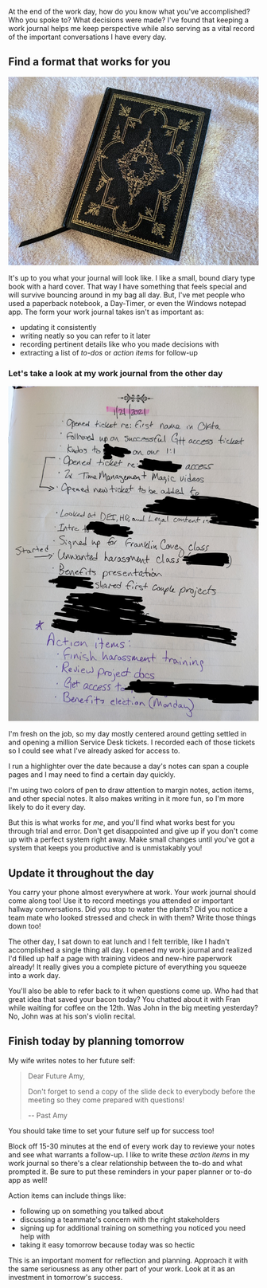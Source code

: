 At the end of the work day, how do you know what you've accomplished? Who you spoke to? What decisions were made? I've found that keeping a work journal helps me keep perspective while also serving as a vital record of the important conversations I have every day.

## Find a format that works for you
![A black, hardcover journal on a pink towel. A black ribbon comes out from between the pages and trails off to the bottom left.](work-journal-cover.jpg)

It's up to you what your journal will look like. I like a small, bound diary type book with a hard cover. That way I have something that feels special and will survive bouncing around in my bag all day. But, I've met people who used a paperback notebook, a Day-Timer, or even the Windows notepad app. The form your work journal takes isn't as important as:

* updating it consistently
* writing neatly so you can refer to it later
* recording pertinent details like who you made decisions with
* extracting a list of *to-dos* or *action items* for follow-up

### Let's take a look at my work journal from the other day
![A journal page filled with notes (names and tool names redacted). A section in purple is labelled "Action items".](work-journal-sample.jpg)

I'm fresh on the job, so my day mostly centered around getting settled in and opening a million Service Desk tickets. I recorded each of those tickets so I could see what I've already asked for access to.

I run a highlighter over the date because a day's notes can span a couple pages and I may need to find a certain day quickly.

I'm using two colors of pen to draw attention to margin notes, action items, and other special notes. It also makes writing in it more fun, so I'm more likely to do it every day.

But this is what works for *me*, and you'll find what works best for you through trial and error. Don't get disappointed and give up if you don't come up with a perfect system right away. Make small changes until you've got a system that keeps you productive and is unmistakably you!

## Update it throughout the day
You carry your phone almost everywhere at work. Your work journal should come along too! Use it to record meetings you attended or important hallway conversations. Did you stop to water the plants? Did you notice a team mate who looked stressed and check in with them? Write those things down too!

The other day, I sat down to eat lunch and I felt terrible, like I hadn't accomplished a single thing all day. I opened my work journal and realized I'd filled up half a page with training videos and new-hire paperwork already! It really gives you a complete picture of everything you squeeze into a work day.

You'll also be able to refer back to it when questions come up. Who had that great idea that saved your bacon today? You chatted about it with Fran while waiting for coffee on the 12th. Was John in the big meeting yesterday? No, John was at his son's violin recital.

## Finish today by planning tomorrow

My wife writes notes to her future self:
> Dear Future Amy,
> 
> Don't forget to send a copy of the slide deck to everybody before the meeting so they come prepared with questions!
>
> -- Past Amy

You should take time to set your future self up for success too!

Block off 15-30 minutes at the end of every work day to reviewe your notes and see what warrants a follow-up. I like to write these *action items* in my work journal so there's a clear relationship between the to-do and what prompted it. Be sure to put these reminders in your paper planner or to-do app as well!

Action items can include things like:
* following up on something you talked about
* discussing a teammate's concern with the right stakeholders
* signing up for additional training on something you noticed you need help with
* taking it easy tomorrow because today was so hectic

This is an important moment for reflection and planning. Approach it with the same seriousness as any other part of your work. Look at it as an investment in tomorrow's success.

